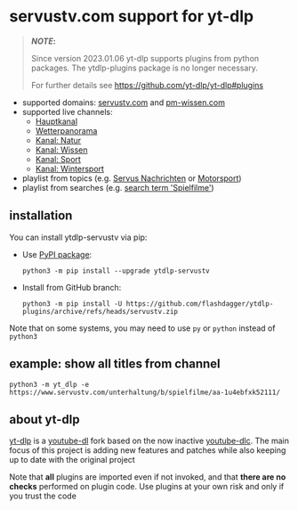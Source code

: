 # servustv.com support for yt-dlp

> **_NOTE_:**  
> 
> Since version 2023.01.06 yt-dlp supports plugins from python packages.
> The ytdlp-plugins package is no longer necessary.
> 
> For further details see https://github.com/yt-dlp/yt-dlp#plugins


* supported domains: [servustv.com](https://servustv.com) and [pm-wissen.com](https://pm-wissen.com)
* supported live channels:
  * [Hauptkanal](https://www.servustv.com/allgemein/p/jetzt-live/119753/) 
  * [Wetterpanorama](https://www.servustv.com/aktuelles/v/aa9bgcvsvf7sq8y4sm14/) 
  * [Kanal: Natur](https://www.servustv.com/natur/k/natur-kanal/269299/)
  * [Kanal: Wissen](https://www.servustv.com/wissen/k/wissen-kanal/269302/)
  * [Kanal: Sport](https://www.servustv.com/sport/k/sport-kanal/269300/)
  * [Kanal: Wintersport](https://www.servustv.com/sport/k/wintersport-kanal/269301/)
* playlist from topics (e.g. [Servus Nachrichten](https://www.servustv.com/aktuelles/b/servus-nachrichten/aa-1y5rjcd1h2111/)
  or [Motorsport](https://www.servustv.com/sport/p/motorsport/325/))
* playlist from searches (e.g. [search term 'Spielfilme\'](https://www.servustv.com/search/spielfilme/))

## installation

You can install ytdlp-servustv via pip:

* Use [PyPI package](https://pypi.org/project/yt-dlp):

  `python3 -m pip install --upgrade ytdlp-servustv`
* Install from GitHub branch:

  `python3 -m pip install -U https://github.com/flashdagger/ytdlp-plugins/archive/refs/heads/servustv.zip`

Note that on some systems, you may need to use `py` or `python` instead of `python3`

## example: show all titles from channel

  `python3 -m yt_dlp -e https://www.servustv.com/unterhaltung/b/spielfilme/aa-1u4ebfxk52111/`


## about yt-dlp

[yt-dlp](https://github.com/yt-dlp/yt-dlp) is a [youtube-dl](https://github.com/ytdl-org/youtube-dl) fork based on the now
inactive [youtube-dlc](https://github.com/blackjack4494/yt-dlc). The main focus of this project is adding new features
and patches while also keeping up to date with the original project

Note that **all** plugins are imported even if not invoked, and that **there are no checks** performed on plugin code.
Use plugins at your own risk and only if you trust the code

